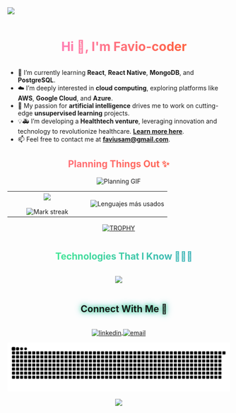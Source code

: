 <!--horizontal divider(gradiant)-->
<img src="https://user-images.githubusercontent.com/73097560/115834477-dbab4500-a447-11eb-908a-139a6edaec5c.gif">

<!--h1 with gradient background-->
<div id="user-content-toc">
  <ul align="center">
    <summary>
      <h1 style="display: inline-block; background: linear-gradient(to right, #ff7eb3, #ff758c, #ff6b66, #ff6140); -webkit-background-clip: text; color: transparent;">
        Hi 👋, I'm Favio-coder
      </h1>
    </summary>
  </ul>
</div>

<!--Intro start with cat image-->
<!--Intro start-->
- 🌱 I’m currently learning **React**, **React Native**, **MongoDB**, and **PostgreSQL**.  
- ☁️ I’m deeply interested in **cloud computing**, exploring platforms like **AWS**, **Google Cloud**, and **Azure**.  
- 🤖 My passion for **artificial intelligence** drives me to work on cutting-edge **unsupervised learning** projects.  
- 💡🚑 I’m developing a **Healthtech venture**, leveraging innovation and technology to revolutionize healthcare. [**Learn more here**](https://linktr.ee/alzhivida).  
- 📫 Feel free to contact me at **faviusam@gmail.com**.  
<!--Intro end-->

<!--- Snake animation -->
<div align="center">
  <h2 style="background: linear-gradient(to right, #ff758c, #ff6b66, #ff6140); -webkit-background-clip: text; color: transparent;">
    Planning Things Out ✨
  </h2>
  <img src="https://media.giphy.com/media/13HBDT4QSTpveU/giphy.gif" width="400" height="400" alt="Planning GIF">
</div>

<!--- stats & Trophy (start) -->
<p align="center">
  <!--- stats (start) -->
<table align="center">
<tr border="none">
<td width="50%" align="center">
  
  <img  align="center"  src="https://github-readme-stats.vercel.app/api?username=Favio-coder&theme=dark&show_icons=true&count_private=true" />
  <br></br>
  <img  title="🔥 Get streak stats for your profile at git.io/streak-stats" alt="Mark streak" src="https://github-readme-streak-stats.herokuapp.com/?user=Favio-coder&theme=dark&hide_border=false" /> 
</td>

<td width="50%" align="center">

  <div align="center">
  <img src="https://github-readme-stats.vercel.app/api/top-langs/?username=Favio-coder&layout=compact&theme=radical&langs_count=6&hide=html,css" alt="Lenguajes más usados" />
</div>
  
  </td>
</tr>
</table>
<!--- stats (end) -->

<!--- trophy (start) -->
<div align=center>
  <a href="https://github.com/ryo-ma/github-profile-trophy" title="Go to Source">
      <img align="center" width=84% src="https://github-profile-trophy.vercel.app/?username=Favio-coder&theme=radical&row=1&column=7&margin-h=15&margin-w=5&no-bg=true" alt="TROPHY" />
    </a>
</div>
<!--- trophy (start) -->


</p>        
<!--- stats (end) -->


<!--Tech stack with gradient header-->
<div id="user-content-toc">
  <ul align="center">
    <summary>
      <h2 style="display: inline-block; background: linear-gradient(to right, #42e695, #3bb2b8); -webkit-background-clip: text; color: transparent;">
        Technologies That I Know 👨🏻‍💻
      </h2>
    </summary>
  </ul>
</div>

<!--Tech icons-->
<p align="center">
  <a href="https://skillicons.dev">
    <img src="https://skillicons.dev/icons?i=git,aws,gcp,cpp,css,discord,docker,postgres,php,express,figma,firebase,github,html,java,js,linux,mongodb,mysql,nextjs,nodejs,postman,py,react,vue,bootstrap,tailwind,ts,vscode,laravel,vite&perline=14" />
  </a>
</p>

<!--Connect with me header with glow effect-->
<div id="user-content-toc">
  <ul align="center">
    <summary>
      <h2 style="display: inline-block; text-shadow: 0 0 8px #42e695, 0 0 16px #3bb2b8;">
        Connect With Me 🤝
      </h2>
    </summary>
  </ul>
</div>

<!--Icons for connect with me-->
<p align="center">
  <!-- Enlace a LinkedIn -->
  <a href="https://www.linkedin.com/in/favio-asturimac-6b907825b/" target="blank">
    <img align="center" src="https://user-images.githubusercontent.com/88904952/234979284-68c11d7f-1acc-4f0c-ac78-044e1037d7b0.png" alt="linkedin" height="50" width="50" />
  </a>
  <!-- Enlace a Email -->
  <a href="mailto:faviusam@gmail.com" target="blank">
    <img align="center" src="https://user-images.githubusercontent.com/88904952/234981169-2dd1e58f-4b7e-468c-8213-034ba62156c3.png" alt="email" height="50" width="50" />
  </a>
</p>


<p align = "center">
	<img src = "https://github.com/7oSkaaa/7oSkaaa/blob/output/github-contribution-grid-snake.svg?" alt = "Snake Game"/>
</p>

<div align="center">
<!--horizontal divider-->
<img src="https://user-images.githubusercontent.com/73097560/115834477-dbab4500-a447-11eb-908a-139a6edaec5c.gif">

